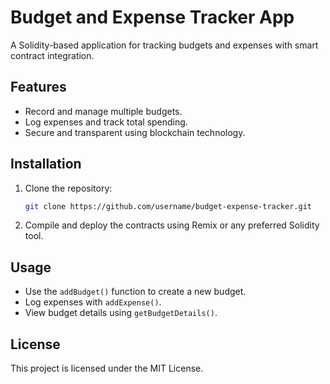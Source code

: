 # Budget and Expense Tracker App
A Solidity-based application for tracking budgets and expenses with smart contract integration.

## Features
- Record and manage multiple budgets.
- Log expenses and track total spending.
- Secure and transparent using blockchain technology.

## Installation
1. Clone the repository:
   ```bash
   git clone https://github.com/username/budget-expense-tracker.git
   ```
2. Compile and deploy the contracts using Remix or any preferred Solidity tool.

## Usage
- Use the `addBudget()` function to create a new budget.
- Log expenses with `addExpense()`.
- View budget details using `getBudgetDetails()`.

## License
This project is licensed under the MIT License.
